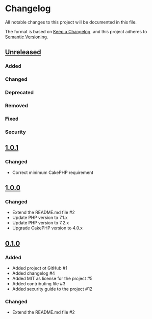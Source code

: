 # Changelog
All notable changes to this project will be documented in this file.

The format is based on [Keep a Changelog](https://keepachangelog.com/en/1.0.0/),
and this project adheres to [Semantic Versioning](https://semver.org/spec/v2.0.0.html).

## [Unreleased](https://github.com/orca-services/cakephp-feature-flags/compare/<last_release_name>...cakephp-3.x)
### Added

### Changed

### Deprecated

### Removed

### Fixed

### Security

## [1.0.1](https://github.com/orca-services/cakephp-feature-flags/tags/1.0.1)
### Changed
- Correct minimum CakePHP requirement

## [1.0.0](https://github.com/orca-services/cakephp-feature-flags/tags/1.0.0)
### Changed
- Extend the README.md file #2
- Update PHP version to 7.1.x
- Update PHP version to 7.2.x
- Upgrade CakePHP version to 4.0.x

## [0.1.0](https://github.com/orca-services/cakephp-feature-flags/tags/0.1.0)
### Added
- Added project ot GitHub #1 
- Added changelog #4
- Added MIT as license for the project #5
- Added contributing file #3
- Added security guide to the project #12

### Changed
- Extend the README.md file #2 
